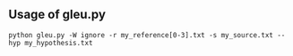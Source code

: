 ## Usage of gleu.py

    python gleu.py -W ignore -r my_reference[0-3].txt -s my_source.txt --hyp my_hypothesis.txt
        
        

